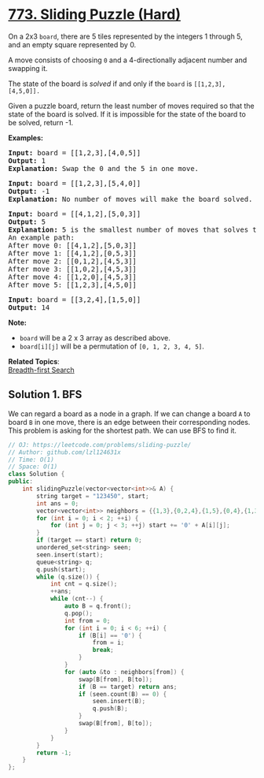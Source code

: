 # [773. Sliding Puzzle (Hard)](https://leetcode.com/problems/sliding-puzzle/)

<p>On a 2x3 <code>board</code>, there are 5 tiles represented by the integers 1 through 5, and an empty square represented by 0.</p>

<p>A move consists of choosing <code>0</code>&nbsp;and a 4-directionally adjacent number and swapping it.</p>

<p>The state of the board is <em>solved</em> if and only if the <code>board</code> is <code>[[1,2,3],[4,5,0]].</code></p>

<p>Given a puzzle board, return the least number of moves required so that the state of the board is solved. If it is impossible for the state of the board to be solved, return -1.</p>

<p><strong>Examples:</strong></p>

<pre><strong>Input:</strong> board = [[1,2,3],[4,0,5]]
<strong>Output:</strong> 1
<strong>Explanation:</strong> Swap the 0 and the 5 in one move.
</pre>

<pre><strong>Input:</strong> board = [[1,2,3],[5,4,0]]
<strong>Output:</strong> -1
<strong>Explanation:</strong> No number of moves will make the board solved.
</pre>

<pre><strong>Input:</strong> board = [[4,1,2],[5,0,3]]
<strong>Output:</strong> 5
<strong>Explanation:</strong> 5 is the smallest number of moves that solves the board.
An example path:
After move 0: [[4,1,2],[5,0,3]]
After move 1: [[4,1,2],[0,5,3]]
After move 2: [[0,1,2],[4,5,3]]
After move 3: [[1,0,2],[4,5,3]]
After move 4: [[1,2,0],[4,5,3]]
After move 5: [[1,2,3],[4,5,0]]
</pre>

<pre><strong>Input:</strong> board = [[3,2,4],[1,5,0]]
<strong>Output:</strong> 14
</pre>

<p><strong>Note:</strong></p>

<ul>
	<li><code>board</code> will be a 2 x 3 array as described above.</li>
	<li><code>board[i][j]</code> will be a permutation of <code>[0, 1, 2, 3, 4, 5]</code>.</li>
</ul>


**Related Topics**:  
[Breadth-first Search](https://leetcode.com/tag/breadth-first-search/)

## Solution 1. BFS

We can regard a board as a node in a graph. If we can change a board `A` to board `B` in one move, there is an edge between their corresponding nodes. This problem is asking for the shortest path. We can use BFS to find it.

```cpp
// OJ: https://leetcode.com/problems/sliding-puzzle/
// Author: github.com/lzl124631x
// Time: O(1)
// Space: O(1)
class Solution {
public:
    int slidingPuzzle(vector<vector<int>>& A) {
        string target = "123450", start;
        int ans = 0;
        vector<vector<int>> neighbors = {{1,3},{0,2,4},{1,5},{0,4},{1,3,5},{2,4}};
        for (int i = 0; i < 2; ++i) {
            for (int j = 0; j < 3; ++j) start += '0' + A[i][j];
        }
        if (target == start) return 0;
        unordered_set<string> seen;
        seen.insert(start);
        queue<string> q;
        q.push(start);
        while (q.size()) {
            int cnt = q.size();
            ++ans;
            while (cnt--) {
                auto B = q.front();
                q.pop();
                int from = 0;
                for (int i = 0; i < 6; ++i) {
                    if (B[i] == '0') {
                        from = i;
                        break;
                    }
                }
                for (auto &to : neighbors[from]) {
                    swap(B[from], B[to]);
                    if (B == target) return ans;
                    if (seen.count(B) == 0) {
                        seen.insert(B);
                        q.push(B);
                    }
                    swap(B[from], B[to]);
                }
            }
        }
        return -1;
    }
};
```